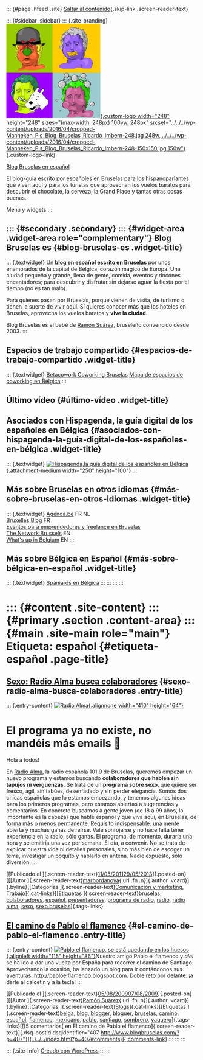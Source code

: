 ::: {#page .hfeed .site}
[Saltar al contenido](index.html#content){.skip-link
.screen-reader-text}

::: {#sidebar .sidebar}
::: {.site-branding}
[![](../../../wp-content/uploads/2016/04/cropped-Manneken_Pis_Blog_Bruselas_Ricardo_Imbern-248.jpg){.custom-logo
width="248" height="248" sizes="(max-width: 248px) 100vw, 248px"
srcset="../../../wp-content/uploads/2016/04/cropped-Manneken_Pis_Blog_Bruselas_Ricardo_Imbern-248.jpg 248w, ../../../wp-content/uploads/2016/04/cropped-Manneken_Pis_Blog_Bruselas_Ricardo_Imbern-248-150x150.jpg 150w"}](../../../index.html){.custom-logo-link}

[Blog Bruselas en español](../../../index.html)

El blog-guía escrito por españoles en Bruselas para los hispanoparlantes
que viven aquí y para los turistas que aprovechan los vuelos baratos
para descubrir el chocolate, la cerveza, la Grand Place y tantas otras
cosas buenas.

Menú y widgets
:::

::: {#secondary .secondary}
::: {#widget-area .widget-area role="complementary"}
Blog Bruselas es {#blog-bruselas-es .widget-title}
----------------

::: {.textwidget}
Un **blog en español escrito en Bruselas** por unos enamorados de la
capital de Bélgica, corazón mágico de Europa. Una ciudad pequeña y
grande, llena de gente, comida, eventos y rincones encantadores; para
descubrir y disfrutar sin dejarse aguar la fiesta por el tiempo (no es
tan malo).

Para quienes pasan por Bruselas, porque vienen de visita, de turismo o
tienen la suerte de vivir aquí. Sí quieres conocer más que los hoteles
en Bruselas, aprovecha los vuelos baratos y **vive la ciudad**.

Blog Bruselas es el bebé de [Ramón Suárez](http://www.ramonsuarez.com),
bruseleño convencido desde 2003.
:::

Espacios de trabajo compartido {#espacios-de-trabajo-compartido .widget-title}
------------------------------

::: {.textwidget}
[Betacowork Coworking Bruselas](http://www.betacowork.com) [Mapa de
espacios de coworking en Bélgica](http://coworkingbelgium.com)
:::

Último vídeo {#último-vídeo .widget-title}
------------

Asociados con Hispagenda, la guía digital de los españoles en Bélgica {#asociados-con-hispagenda-la-guía-digital-de-los-españoles-en-bélgica .widget-title}
---------------------------------------------------------------------

::: {.textwidget}
[![Hispagenda,la guía digital de los españoles en
Bélgica](../../../wp-content/uploads/2010/04/Hispagenda-250px.gif "Hispagenda, la guía digital de los españoles en Bélgica"){.attachment-medium
width="250" height="100"}](http://www.hispagenda.com)
:::

Más sobre Bruselas en otros idiomas {#más-sobre-bruselas-en-otros-idiomas .widget-title}
-----------------------------------

::: {.textwidget}
[Agenda.be](http://www.agenda.be) FR NL\
[Bruxelles Blog](http://www.bxlblog.be/) FR\
[Eventos para emprendedores y freelance en
Bruselas](http://www.betacowork.com/events/)\
[The Network
Brussels](http://groups.yahoo.com/group/TheNetworkBrussels/) EN\
[What\'s up in Belgium](http://www.whatsupin.be/) EN
:::

Más sobre Bélgica en Español {#más-sobre-bélgica-en-español .widget-title}
----------------------------

::: {.textwidget}
[Spaniards en Bélgica](http://www.spaniards.es/paises/belgica)
:::
:::
:::
:::

::: {#content .site-content}
::: {#primary .section .content-area}
::: {#main .site-main role="main"}
Etiqueta: español {#etiqueta-español .page-title}
=================

[Sexo: Radio Alma busca colaboradores](../../../index.html?p=3327) {#sexo-radio-alma-busca-colaboradores .entry-title}
------------------------------------------------------------------

::: {.entry-content}
[![Radio
Alma](http://www.radioalma.be/themes/Kameanet/images/logoh.jpg){.alignnone
width="410" height="64"}](http://www.radioalma.be)

El programa ya no existe, no mandéis más emails 🙂
=================================================

Hola a todos!

En [Radio Alma](http://www.radioalma.be), la radio española 101.9 de
Bruselas, queremos empezar un nuevo programa y estamos buscando
**colaboradores que hablen sin tapujos ni vergüenzas**. Se trata de un
**programa sobre sexo**, que quiere ser fresco, ágil, sin tabúes,
desenfadado y sin perder elegancia. Somos dos chicas españolas que lo
estamos empezando, y tenemos algunas ideas para los primeros programas,
pero estamos abiertas a sugerencias y comentarios. En concreto buscamos
a gente joven (de 18 a 99 años, lo importante es la cabeza) que hable
español y que viva aquí, en Bruselas, de forma más o menos permanente.
Requisito indispensable: una mente abierta y muchas ganas de reírse.
Vale sonrojarse y no hace falta tener experiencia en la radio, sólo
ganas. El programa, de momento, duraría una hora y se emitiría una vez
por semana. El día, a convenir. No se trata de explicar nuestra vida ni
detalles personales, sino más bien de escoger un tema, investigar un
poquito y hablarlo en antena. Nadie expuesto, sólo diversión.
:::

[[Publicado el
]{.screen-reader-text}[11/05/201129/05/2013](../../../index.html?p=3327)]{.posted-on}[[[Autor
]{.screen-reader-text}[marbordanova](../../author/marbordanova/index.html){.url
.fn .n}]{.author .vcard}]{.byline}[[Categorías
]{.screen-reader-text}[Comunicación y
marketing](../../category/comunicacion-y-marketing/index.html),
[Trabajo](../../category/trabajo/index.html)]{.cat-links}[[Etiquetas
]{.screen-reader-text}[bruselas](../bruselas/index.html),
[colaboradores](../colaboradores/index.html), [español](index.html),
[presentadores](../presentadores/index.html), [programa de
radio](../programa-de-radio/index.html), [radio](../radio/index.html),
[radio alma](../radio-alma/index.html), [sexo](../sexo/index.html),
[sexo bruselas](../sexo-bruselas/index.html)]{.tags-links}

[El camino de Pablo el flamenco](../../../index.html?p=407) {#el-camino-de-pablo-el-flamenco .entry-title}
-----------------------------------------------------------

::: {.entry-content}
[![](http://2.bp.blogspot.com/_adXTr0J6gY0/Sb5P_s0fx3I/AAAAAAAAADQ/fKtm4YkOMjo/S660/IMG_3941.JPG "Pablo el flamenco, se está quedando en los huesos"){.alignleft
width="115" height="86"}](http://pabloelflamenco.blogspot.com)Nuestro
amigo Pablo el flamenco y *alei* se ha ido a dar una vuelta por España
para recorrer el camino de Santiago. Aprovechando la ocasión, ha lanzado
un blog para ir contándonos sus aventuras:
<http://pabloelflamenco.blogspot.com>. Doble reto por delante: ¡a darle
al calcetín y a la tecla!
:::

[[Publicado el
]{.screen-reader-text}[05/08/200907/08/2009](../../../index.html?p=407)]{.posted-on}[[[Autor
]{.screen-reader-text}[Ramón
Suárez](../../2010/04/30/index.html?author=2){.url .fn .n}]{.author
.vcard}]{.byline}[[Categorías
]{.screen-reader-text}[Blogs](../../category/blogs/index.html)]{.cat-links}[[Etiquetas
]{.screen-reader-text}[belga](../belga/index.html),
[blog](../blog/index.html), [blogger](../blogger/index.html),
[bloguer](../bloguer/index.html), [bruselas](../bruselas/index.html),
[camino](../camino/index.html), [español](index.html),
[flamenco](../flamenco/index.html), [mexicano](../mexicano/index.html),
[pablo](../pablo/index.html), [santiago](../santiago/index.html),
[sombrero](../sombrero/index.html),
[vaquero](../vaquero/index.html)]{.tags-links}[[[5 comentarios[ en El
camino de Pablo el flamenco]{.screen-reader-text}]{.dsq-postid
dsqidentifier="407 http://www.blogbruselas.com/?p=407"}](../../../index.html?p=407#comments)]{.comments-link}
:::
:::
:::

::: {.site-info}
[Creado con WordPress](https://es.wordpress.org/)
:::
:::
